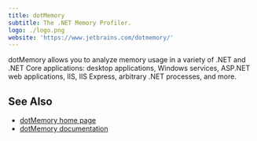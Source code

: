 ```yaml
---
title: dotMemory
subtitle: The .NET Memory Profiler.
logo: ./logo.png
website: 'https://www.jetbrains.com/dotmemory/'
---
```


dotMemory allows you to analyze memory usage in a variety of .NET and .NET Core applications: desktop applications, Windows services, ASP.NET web applications, IIS, IIS Express, arbitrary .NET processes, and more.

## See Also
- [dotMemory home page](https://www.jetbrains.com/dotmemory/)
- [dotMemory documentation](https://www.jetbrains.com/dotmemory/documentation/)
